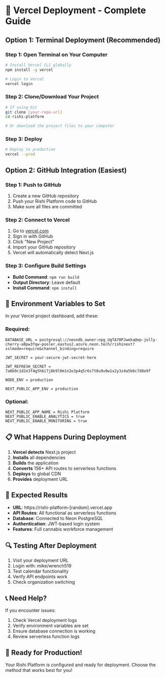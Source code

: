 # 🚀 Vercel Deployment - Complete Guide

## Option 1: Terminal Deployment (Recommended)

### Step 1: Open Terminal on Your Computer
```bash
# Install Vercel CLI globally
npm install -g vercel

# Login to Vercel
vercel login
```

### Step 2: Clone/Download Your Project
```bash
# If using Git
git clone [your-repo-url]
cd rishi-platform

# Or download the project files to your computer
```

### Step 3: Deploy
```bash
# Deploy to production
vercel --prod
```

## Option 2: GitHub Integration (Easiest)

### Step 1: Push to GitHub
1. Create a new GitHub repository
2. Push your Rishi Platform code to GitHub
3. Make sure all files are committed

### Step 2: Connect to Vercel
1. Go to [vercel.com](https://vercel.com)
2. Sign in with GitHub
3. Click "New Project"
4. Import your GitHub repository
5. Vercel will automatically detect Next.js

### Step 3: Configure Build Settings
- **Build Command**: `npm run build`
- **Output Directory**: Leave default
- **Install Command**: `npm install`

## 🔧 Environment Variables to Set

In your Vercel project dashboard, add these:

### Required:
```
DATABASE_URL = postgresql://neondb_owner:npg_UgTA70PJweka@ep-jolly-cherry-a8pw3fqw-pooler.eastus2.azure.neon.tech/rishinext?sslmode=require&channel_binding=require

JWT_SECRET = your-secure-jwt-secret-here

JWT_REFRESH_SECRET = 7a8b9c1d2e3f4g5h6i7j8k9l0m1n2o3p4q5r6s7t8u9v0w1x2y3z4a5b6c7d8e9f

NODE_ENV = production

NEXT_PUBLIC_APP_ENV = production
```

### Optional:
```
NEXT_PUBLIC_APP_NAME = Rishi Platform
NEXT_PUBLIC_ENABLE_ANALYTICS = true
NEXT_PUBLIC_ENABLE_MONITORING = true
```

## 📋 What Happens During Deployment

1. **Vercel detects** Next.js project
2. **Installs** all dependencies
3. **Builds** the application
4. **Converts** 156+ API routes to serverless functions
5. **Deploys** to global CDN
6. **Provides** deployment URL

## 🎯 Expected Results

- **URL**: https://rishi-platform-[random].vercel.app
- **API Routes**: All functional as serverless functions
- **Database**: Connected to Neon PostgreSQL
- **Authentication**: JWT-based login system
- **Features**: Full cannabis workforce management

## 🔍 Testing After Deployment

1. Visit your deployment URL
2. Login with: mike/wrench519
3. Test calendar functionality
4. Verify API endpoints work
5. Check organization switching

## 📞 Need Help?

If you encounter issues:
1. Check Vercel deployment logs
2. Verify environment variables are set
3. Ensure database connection is working
4. Review serverless function logs

## 🚀 Ready for Production!

Your Rishi Platform is configured and ready for deployment. Choose the method that works best for you!